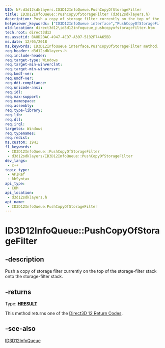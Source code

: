 ```yaml
---
UID: NF:d3d12sdklayers.ID3D12InfoQueue.PushCopyOfStorageFilter
title: ID3D12InfoQueue::PushCopyOfStorageFilter (d3d12sdklayers.h)
description: Push a copy of storage filter currently on the top of the storage-filter stack onto the storage-filter stack.
helpviewer_keywords: ["ID3D12InfoQueue interface","PushCopyOfStorageFilter method","ID3D12InfoQueue.PushCopyOfStorageFilter","ID3D12InfoQueue::PushCopyOfStorageFilter","PushCopyOfStorageFilter","PushCopyOfStorageFilter method","PushCopyOfStorageFilter method","ID3D12InfoQueue interface","d3d12sdklayers/ID3D12InfoQueue::PushCopyOfStorageFilter","direct3d12.id3d12infoqueue_pushcopyofstoragefilter"]
old-location: direct3d12\id3d12infoqueue_pushcopyofstoragefilter.htm
tech.root: direct3d12
ms.assetid: BA8D2BAC-4947-4ED7-A397-5102F74A65BD
ms.date: 12/05/2018
ms.keywords: ID3D12InfoQueue interface,PushCopyOfStorageFilter method, ID3D12InfoQueue.PushCopyOfStorageFilter, ID3D12InfoQueue::PushCopyOfStorageFilter, PushCopyOfStorageFilter, PushCopyOfStorageFilter method, PushCopyOfStorageFilter method,ID3D12InfoQueue interface, d3d12sdklayers/ID3D12InfoQueue::PushCopyOfStorageFilter, direct3d12.id3d12infoqueue_pushcopyofstoragefilter
req.header: d3d12sdklayers.h
req.include-header: 
req.target-type: Windows
req.target-min-winverclnt: 
req.target-min-winversvr: 
req.kmdf-ver: 
req.umdf-ver: 
req.ddi-compliance: 
req.unicode-ansi: 
req.idl: 
req.max-support: 
req.namespace: 
req.assembly: 
req.type-library: 
req.lib: 
req.dll: 
req.irql: 
targetos: Windows
req.typenames: 
req.redist: 
ms.custom: 19H1
f1_keywords:
 - ID3D12InfoQueue::PushCopyOfStorageFilter
 - d3d12sdklayers/ID3D12InfoQueue::PushCopyOfStorageFilter
dev_langs:
 - c++
topic_type:
 - APIRef
 - kbSyntax
api_type:
 - COM
api_location:
 - d3d12sdklayers.h
api_name:
 - ID3D12InfoQueue.PushCopyOfStorageFilter
---
```


# ID3D12InfoQueue::PushCopyOfStorageFilter


## -description

Push a copy of storage filter currently on the top of the storage-filter stack onto the storage-filter stack.



## -returns

Type: <b><a href="/windows/win32/com/structure-of-com-error-codes">HRESULT</a></b>

This method returns one of the <a href="/windows/desktop/direct3d12/d3d12-graphics-reference-returnvalues">Direct3D 12 Return Codes</a>.

## -see-also

<a href="/windows/desktop/api/d3d12sdklayers/nn-d3d12sdklayers-id3d12infoqueue">ID3D12InfoQueue</a>
